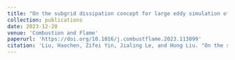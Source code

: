 ```yaml
---
title: "On the subgrid dissipation concept for large eddy simulation of turbulent combustion"
collection: publications
date: 2023-12-20
venue: 'Combustion and Flame'
paperurl: 'https://doi.org/10.1016/j.combustflame.2023.113099'
citation: 'Liu, Haochen, Zifei Yin, Jialing Le, and Hong Liu. "On the subgrid dissipation concept for large eddy simulation of turbulent combustion." Combustion and Flame 258 (2023): 113099.'
---
```


